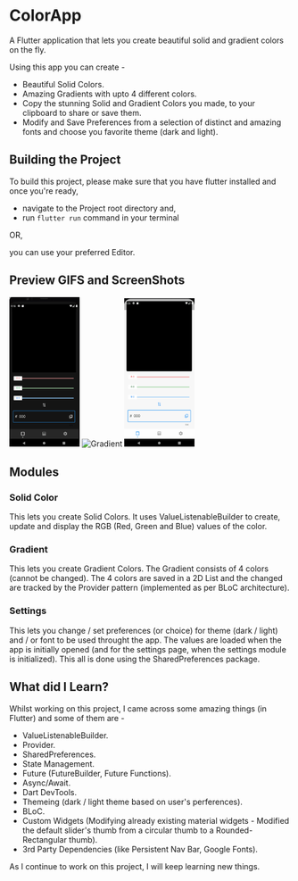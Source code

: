 # ColorApp
A Flutter application that lets you create beautiful solid and gradient colors on the fly. 

Using this app you can create -
- Beautiful Solid Colors.
- Amazing Gradients with upto 4 different colors.
- Copy the stunning Solid and Gradient Colors you made, to your clipboard to share or save them.
- Modify and Save Preferences from a selection of distinct and amazing fonts and choose you favorite theme (dark and light).

## Building the Project
To build this project, please make sure that you have flutter installed and once you're ready, 
- navigate to the Project root directory and,
- run ``flutter run`` command in your terminal 

 OR,

 you can use your preferred Editor.

## Preview GIFS and ScreenShots
<div>
<img src="/ssGifs/SolidColorGIF.gif" alt="solidColor" width="25%" height="25%"/>
 
<img src="/ssGifs/gradientGif.gif" alt="Gradient" width="25%" height="25%"/>
 
<img src="/ssGifs/SettingsGif.gif" alt="Settings" width="25%" height="25%"/>
</div>

## Modules

 ### Solid Color
 This lets you create Solid Colors.
 It uses ValueListenableBuilder to create, update and display the RGB (Red, Green and Blue) values of the color.
 
 ### Gradient
 This lets you create Gradient Colors. 
 The Gradient consists of 4 colors (cannot be changed). The 4 colors are saved in a 2D List and the changed are tracked by the Provider pattern (implemented as per BLoC architecture).
 
 ### Settings
 This lets you change / set preferences (or choice) for theme (dark / light) and / or font to be used throught the app.
 The values are loaded when the app is initially opened (and for the settings page, when the settings module is initialized).
 This all is done using the SharedPreferences package.
 
## What did I Learn?
 Whilst working on this project, I came across some amazing things (in Flutter) and some of them are -
 - ValueListenableBuilder.
 - Provider.
 - SharedPreferences.
 - State Management.
 - Future (FutureBuilder, Future Functions).
 - Async/Await.
 - Dart DevTools.
 - Themeing (dark / light theme based on user's perferences).
 - BLoC.
 - Custom Widgets (Modifying already existing material widgets - Modified the default slider's thumb from a circular thumb to a Rounded-Rectangular thumb).
 - 3rd Party Dependencies (like Persistent Nav Bar, Google Fonts).

 As I continue to work on this project, I will keep learning new things.
